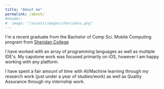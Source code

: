 ```yaml
---
title: "About me"
permalink: /about/
#header:
#  image: "/assets/images/sheridans.png"
---
```


I'm a recent graduate from the Bachelor of Comp Sci. Mobile Computing program from [Sheridan College](https://academics.sheridancollege.ca/programs/bachelor-computer-science-mobile-computing)

I have worked with an array of programming languages as well as multiple IDE's. My capstone work was focused primarily on iOS, however I am happy working with any platform.

I have spent a fair amount of time with AI/Machine learning through my research work (just under a year of studies/work) as well as Quality Assurance through my internship work.
